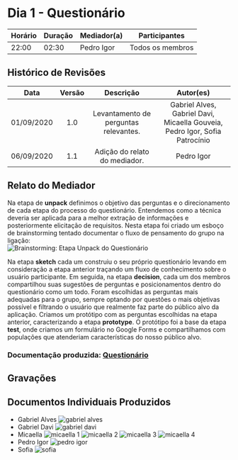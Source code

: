 # Dia 1 - Questionário

| Horário | Duração | Mediador(a) | Participantes |
| - | - | - | - |
| 22:00 | 02:30 | Pedro Igor | Todos os membros   |

## Histórico de Revisões
|    Data    | Versão |         Descrição         |           Autor(es)            |
| :--------: | :----: | :-----------------------: | :----------------------------: |
| 01/09/2020 |  1.0   |  Levantamento de perguntas relevantes. | Gabriel Alves, Gabriel Davi, Micaella Gouveia, Pedro Igor, Sofia Patrocínio |
| 06/09/2020 |  1.1   | Adição do relato do mediador. | Pedro Igor |

## Relato do Mediador

Na etapa de **unpack** definimos o objetivo das perguntas e o direcionamento de cada etapa do processo do questionário. Entendemos como a técnica deveria ser aplicada para a melhor extração de informações e posteriormente elicitação de requisitos. Nesta etapa foi criado um esboço de brainstorming tentado documentar o fluxo de pensamento do grupo na ligação:<br>
![Brainstorming: Etapa **Unpack** do Questionário](../assets/designSprint/questionario/brainstorming_questionario.png)<br>

Na etapa **sketch** cada um construiu o seu próprio questionário levando em consideração a etapa anterior traçando um fluxo de conhecimento sobre o usuário participante. Em seguida, na etapa **decision**, cada um dos membros compartilhou suas sugestões de perguntas e posicionamentos dentro do questionário como um todo. Foram escolhidas as perguntas mais adequadas para o grupo, sempre optando por questões o mais objetivas possível e filtrando o usuário que realmente faz parte do público alvo da aplicação. Criamos um protótipo com as perguntas escolhidas na etapa anterior, caracterizando a etapa **prototype**. O protótipo foi a base da etapa **test**, onde criamos um formulário no Google Forms e compartilhamos com populações que atenderiam características do nosso público alvo.


### Documentação produzida: [Questionário](../Elicitation/Questionario)
## Gravações

## Documentos Individuais Produzidos
* Gabriel Alves
![gabriel alves](../assets/designSprint/questionario/questionario_gabrielalves.jpg)<br>
* Gabriel Davi
![gabriel davi](../assets/designSprint/questionario/questionario_gabrieldavi.jpg)<br>
* Micaella
![micaella 1](../assets/designSprint/questionario/questionario_micaella_1.jpg)
![micaella 2](../assets/designSprint/questionario/questionario_micaella_2.jpg)
![micaella 3](../assets/designSprint/questionario/questionario_micaella_3.jpg)
![micaella 4](../assets/designSprint/questionario/questionario_micaella_4.jpg)<br>
* Pedro Igor
![pedro igor](../assets/designSprint/questionario/questionario_pedroigor.jpg)<br>
* Sofia
![sofia](../assets/designSprint/questionario/questionario_sofia.jpg)<br>